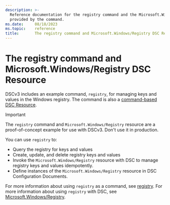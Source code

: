 ```yaml
---
description: >-
  Reference documentation for the registry command and the Microsoft.Windows/Registry DSC Resource
  provided by the command.
ms.date:     08/18/2023
ms.topic:    reference
title:       The registry command and Microsoft.Windows/Registry DSC Resource
---
```


# The registry command and Microsoft.Windows/Registry DSC Resource

DSCv3 includes an example command, `registry`, for managing keys and values in the Windows
registry. The command is also a [command-based DSC Resource][01].

> [!IMPORTANT]
> The `registry` command and `Microsoft.Windows/Registry` resource are a proof-of-concept example
> for use with DSCv3. Don't use it in production.

You can use `registry` to:

- Query the registry for keys and values
- Create, update, and delete registry keys and values
- Invoke the `Microsoft.Windows/Registry` resource with DSC to manage registry keys and values
  idempotently.
- Define instances of the `Microsoft.Windows/Registry` resource in DSC Configuration Documents.

For more information about using `registry` as a command, see [registry][02]. For more information
about using `registry` with DSC, see [Microsoft.Windows/Registry][03].

<!-- Link references -->
[01]: ../../../../resources/concepts/anatomy.md
[02]: cli/registry.md
[03]: resource.md
